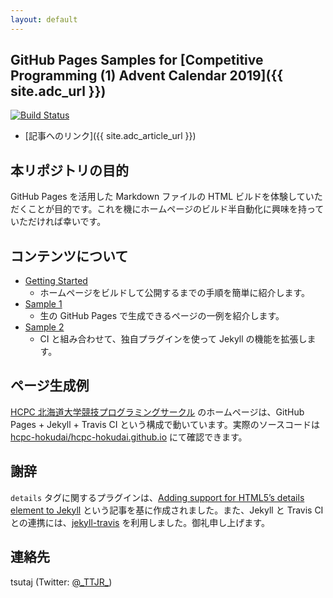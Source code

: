 ```yaml
---
layout: default
---
```


## GitHub Pages Samples for [Competitive Programming (1) Advent Calendar 2019]({{ site.adc_url }})

[![Build Status](https://travis-ci.com/tsutaj/pages-example.svg?token=RTSKP4EqAJvDsfqpp8fy&branch=master)](https://travis-ci.com/tsutaj/pages-example)

* [記事へのリンク]({{ site.adc_article_url }})

## 本リポジトリの目的

GitHub Pages を活用した Markdown ファイルの HTML ビルドを体験していただくことが目的です。これを機にホームページのビルド半自動化に興味を持っていただければ幸いです。

## コンテンツについて

* [Getting Started](./getting_started.html)
    - ホームページをビルドして公開するまでの手順を簡単に紹介します。
* [Sample 1](./sample_001.html)
    - 生の GitHub Pages で生成できるページの一例を紹介します。
* [Sample 2](./sample_002.html)
    - CI と組み合わせて、独自プラグインを使って Jekyll の機能を拡張します。

## ページ生成例

[HCPC 北海道大学競技プログラミングサークル](https://hcpc-hokudai.github.io/) のホームページは、GitHub Pages + Jekyll + Travis CI という構成で動いています。実際のソースコードは [hcpc-hokudai/hcpc-hokudai.github.io](https://github.com/hcpc-hokudai/hcpc-hokudai.github.io/) にて確認できます。

## 謝辞

`details` タグに関するプラグインは、[Adding support for HTML5’s details element to Jekyll](http://movb.de/jekyll-details-support.html) という記事を基に作成されました。また、Jekyll と Travis CI との連携には、[jekyll-travis](https://github.com/mfenner/jekyll-travis) を利用しました。御礼申し上げます。

## 連絡先

tsutaj (Twitter: [@\_TTJR\_](https://twitter.com/_TTJR_))
